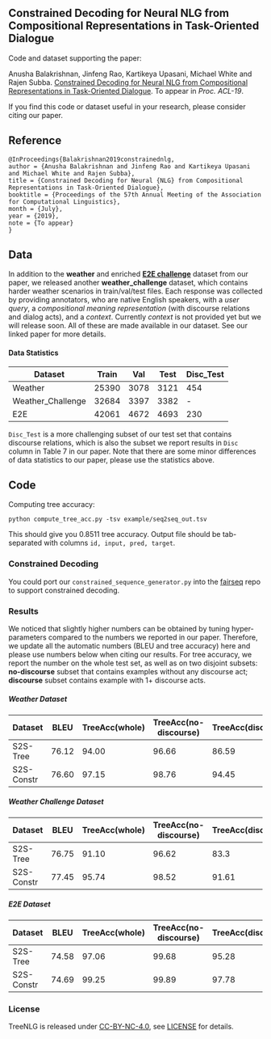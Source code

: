 ## Constrained Decoding for Neural NLG from Compositional Representations in Task-Oriented Dialogue

Code and dataset supporting the paper:

Anusha Balakrishnan, Jinfeng Rao, Kartikeya Upasani, Michael White and Rajen Subba. [Constrained Decoding for Neural NLG from Compositional Representations in Task-Oriented Dialogue](https://arxiv.org/abs/1906.07220). To appear in *Proc. ACL-19*.

If you find this code or dataset useful in your research, please consider citing our paper.

## Reference

```
@InProceedings{Balakrishnan2019constrainednlg,
author = {Anusha Balakrishnan and Jinfeng Rao and Kartikeya Upasani and Michael White and Rajen Subba},
title = {Constrained Decoding for Neural {NLG} from Compositional Representations in Task-Oriented Dialogue},
booktitle = {Proceedings of the 57th Annual Meeting of the Association for Computational Linguistics},
month = {July},
year = {2019},
note = {To appear}
}
```

## Data
In addition to the **weather** and enriched **[E2E challenge](https://github.com/tuetschek/e2e-dataset)** dataset from our paper, we released another **weather_challenge** dataset, which contains harder weather scenarios in train/val/test files.
Each response was collected by providing annotators, who are native English speakers, with a *user query*, a *compositional meaning representation* (with discourse relations and dialog acts), and a *context*. Currently *context* is not provided yet but we will release soon. All of these are made available in our dataset. See our linked paper for more details.

#### Data Statistics

Dataset  |  Train |  Val  |  Test  |  Disc_Test  
---------|--------|-------|--------|-----------
Weather  | 25390  |  3078 |  3121  |  454        
Weather_Challenge  | 32684  |  3397 |  3382  |  -        
E2E      | 42061  |  4672 |  4693  |  230        

`Disc_Test` is a more challenging subset of our test set that contains discourse relations, which is also the subset we report results in `Disc` column in Table 7 in our paper. Note that there are some minor differences of data statistics to our paper, please use the statistics above.

## Code

Computing tree accuracy:

```
python compute_tree_acc.py -tsv example/seq2seq_out.tsv
```

This should give you 0.8511 tree accuracy. Output file should be tab-separated with columns `id, input, pred, target`.

### Constrained Decoding
You could port our `constrained_sequence_generator.py` into the [fairseq](https://github.com/pytorch/fairseq) repo to support constrained decoding. 


### Results
We noticed that slightly higher numbers can be obtained by tuning hyper-parameters compared to the numbers we reported in our paper. Therefore, we update all the automatic numbers (BLEU and tree accuracy) here and please use numbers below when citing our results. For tree accuracy, we report the number on the whole test set, as well as on two disjoint subsets: **no-discourse** subset that contains examples without any discourse act; **discourse** subset contains example with 1+ discourse acts.

##### Weather Dataset
Dataset     |  BLEU |  TreeAcc(whole)  |  TreeAcc(no-discourse)  |  TreeAcc(discourse)  
------------|-------|------------------|-------------------------|-----------
S2S-Tree    | 76.12     |  94.00  |  96.66  |  86.59        
S2S-Constr  | 76.60     |  97.15   | 98.76  |  94.45         

##### Weather Challenge Dataset
Dataset     |  BLEU |  TreeAcc(whole)  |  TreeAcc(no-discourse)  |  TreeAcc(discourse)  
------------|-------|------------------|-------------------------|-----------
S2S-Tree    | 76.75     |  91.10  |  96.62  |  83.3       
S2S-Constr  | 77.45     |  95.74   | 98.52  |  91.61       

##### E2E Dataset
Dataset     |  BLEU |  TreeAcc(whole)  |  TreeAcc(no-discourse)  |  TreeAcc(discourse)  
------------|-------|------------------|-------------------------|-----------
S2S-Tree    | 74.58    |  97.06  |  99.68  |  95.28       
S2S-Constr  | 74.69    |  99.25   | 99.89  |  97.78  

### License
TreeNLG is released under [CC-BY-NC-4.0](https://creativecommons.org/licenses/by-nc/4.0/legalcode), see [LICENSE](LICENSE.md) for details.
